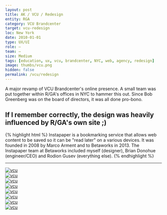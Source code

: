 ```yaml
---
layout: post
title: AK / VCU / Redesign
entity: RGA
category: VCU Brandcenter
target: vcu-redesign
loc: New York
date: 2010-01-01
type: UX/UI
role: –
team: –
size: Medium
tags: [education, ux, vcu, brandcenter, NYC, web, agency, redesign]
image: thumbs/vcu.png
hidden: false
permalink: /vcu/redesign
---
```


<div class="bg_color_none">
<div class="large_words">
A major revamp of VCU Brandcenter's online presence. A small team was put together within R/GA's offices in NYC to hammer this out. Since Bob Greenberg was on the board of directors, it was all done pro-bono.
</div>
</div>

## If I remember correctly, the design was heavily influenced by R/GA's own site ;)

{% highlight html %}
Instapaper is a bookmarking service that allows web content to be saved so it can be "read later" on a various devices. It was founded in 2008 by Marco Arment and to Betaworks in 2013. The Instapaper team at Betaworks included myself (designer), Brian Donohue (engineer/CEO) and Rodion Gusev (everything else). 
{% endhighlight %}

---

<div class="image_container2">
	<a href="{{site.baseurl}}/images/projects/vcu_redesign/001.png" target="_blank">
	<img src="{{site.baseurl}}/images/projects/vcu_redesign/001.png" alt="vcu"></a>
</div>

<div class="image_container2">
	<a href="{{site.baseurl}}/images/projects/vcu_redesign/008.jpg" target="_blank">
	<img src="{{site.baseurl}}/images/projects/vcu_redesign/008.jpg" alt="vcu"></a>
</div>

<div class="image_container2">
	<a href="{{site.baseurl}}/images/projects/vcu_redesign/002.png" target="_blank">
	<img src="{{site.baseurl}}/images/projects/vcu_redesign/002.png" alt="vcu"></a>
</div>

<div class="image_container2">
	<a href="{{site.baseurl}}/images/projects/vcu_redesign/003.png" target="_blank">
	<img src="{{site.baseurl}}/images/projects/vcu_redesign/003.png" alt="vcu"></a>
</div>

<div class="image_container2">
	<a href="{{site.baseurl}}/images/projects/vcu_redesign/004.png" target="_blank">
	<img src="{{site.baseurl}}/images/projects/vcu_redesign/004.png" alt="vcu"></a>
</div>

<div class="image_container2">
	<a href="{{site.baseurl}}/images/projects/vcu_redesign/005.png" target="_blank">
	<img src="{{site.baseurl}}/images/projects/vcu_redesign/005.png" alt="vcu"></a>
</div>

<div class="image_container2">
	<a href="{{site.baseurl}}/images/projects/vcu_redesign/006.png" target="_blank">
	<img src="{{site.baseurl}}/images/projects/vcu_redesign/006.png" alt="vcu"></a>
</div>

<div class="image_container2">
	<a href="{{site.baseurl}}/images/projects/vcu_redesign/007.png" target="_blank">
	<img src="{{site.baseurl}}/images/projects/vcu_redesign/007.png" alt="vcu"></a>
</div>



